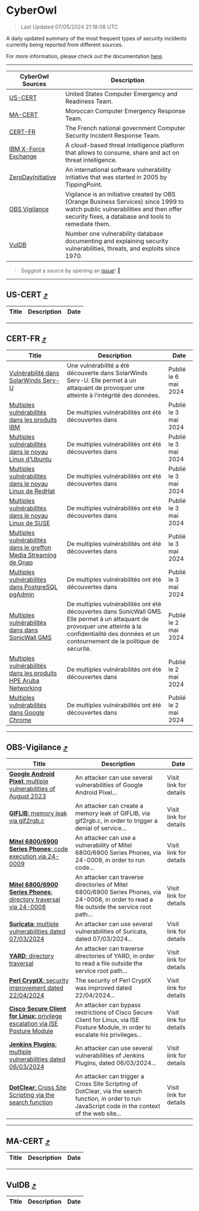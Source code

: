 
 <div id='top'></div>

# CyberOwl

 > Last Updated 07/05/2024 21:18:08 UTC
 
 A daily updated summary of the most frequent types of security incidents currently being reported from different sources.
 
 For more information, please check out the documentation [here](./docs/README.md).
 
 ---
 |CyberOwl Sources|Description|
 |---|---|
 |[US-CERT](#us-cert-arrow_heading_up)|United States Computer Emergency and Readiness Team.|
 |[MA-CERT](#ma-cert-arrow_heading_up)|Moroccan Computer Emergency Response Team.|
 |[CERT-FR](#cert-fr-arrow_heading_up)|The French national government Computer Security Incident Response Team.|
 |[IBM X-Force Exchange](#ibmcloud-arrow_heading_up)|A cloud-based threat intelligence platform that allows to consume, share and act on threat intelligence.|
 |[ZeroDayInitiative](#zerodayinitiative-arrow_heading_up)|An international software vulnerability initiative that was started in 2005 by TippingPoint.|
 |[OBS Vigilance](#obs-vigilance-arrow_heading_up)|Vigilance is an initiative created by OBS (Orange Business Services) since 1999 to watch public vulnerabilities and then offer security fixes, a database and tools to remediate them.|
 |[VulDB](#vuldb-arrow_heading_up)|Number one vulnerability database documenting and explaining security vulnerabilities, threats, and exploits since 1970.|
 
 > Suggest a source by opening an [issue](https://github.com/karimhabush/cyberowl/issues)! :raised_hands:
 ---

## US-CERT [:arrow_heading_up:](#cyberowl)

 |Title|Description|Date|
 |---|---|---|
 
 ---

## CERT-FR [:arrow_heading_up:](#cyberowl)

 |Title|Description|Date|
 |---|---|---|
 |[Vulnérabilité dans SolarWinds Serv-U](https://www.cert.ssi.gouv.fr/avis/CERTFR-2024-AVI-0367/)|Une vulnérabilité a été découverte dans SolarWinds Serv-U. Elle permet à un attaquant de provoquer une atteinte à l'intégrité des données.|Publié le 6 mai 2024|
 |[Multiples vulnérabilités dans les produits IBM](https://www.cert.ssi.gouv.fr/avis/CERTFR-2024-AVI-0366/)|De multiples vulnérabilités ont été découvertes dans |Publié le 3 mai 2024|
 |[Multiples vulnérabilités dans le noyau Linux d’Ubuntu](https://www.cert.ssi.gouv.fr/avis/CERTFR-2024-AVI-0365/)|De multiples vulnérabilités ont été découvertes dans |Publié le 3 mai 2024|
 |[Multiples vulnérabilités dans le noyau Linux de RedHat](https://www.cert.ssi.gouv.fr/avis/CERTFR-2024-AVI-0364/)|De multiples vulnérabilités ont été découvertes dans |Publié le 3 mai 2024|
 |[Multiples vulnérabilités dans le noyau Linux de SUSE](https://www.cert.ssi.gouv.fr/avis/CERTFR-2024-AVI-0363/)|De multiples vulnérabilités ont été découvertes dans |Publié le 3 mai 2024|
 |[Multiples vulnérabilités dans le greffon Media Streaming de Qnap](https://www.cert.ssi.gouv.fr/avis/CERTFR-2024-AVI-0362/)|De multiples vulnérabilités ont été découvertes dans|Publié le 3 mai 2024|
 |[Multiples vulnérabilités dans PostgreSQL pgAdmin](https://www.cert.ssi.gouv.fr/avis/CERTFR-2024-AVI-0361/)|De multiples vulnérabilités ont été découvertes dans |Publié le 3 mai 2024|
 |[Multiples vulnérabilités dans dans SonicWall GMS](https://www.cert.ssi.gouv.fr/avis/CERTFR-2024-AVI-0360/)|De multiples vulnérabilités ont été découvertes dans SonicWall GMS. Elle permet à un attaquant de provoquer une atteinte à la confidentialité des données et un contournement de la politique de sécurité.|Publié le 2 mai 2024|
 |[Multiples vulnérabilités dans les produits HPE Aruba Networking](https://www.cert.ssi.gouv.fr/avis/CERTFR-2024-AVI-0359/)|De multiples vulnérabilités ont été découvertes dans |Publié le 2 mai 2024|
 |[Multiples vulnérabilités dans Google Chrome](https://www.cert.ssi.gouv.fr/avis/CERTFR-2024-AVI-0358/)|De multiples vulnérabilités ont été découvertes dans |Publié le 2 mai 2024|
 
 ---

## OBS-Vigilance [:arrow_heading_up:](#cyberowl)

 |Title|Description|Date|
 |---|---|---|
 |[<a href="https://vigilance.fr/vulnerability/Google-Android-Pixel-multiple-vulnerabilities-of-August-2023-41947" class="noirorange"><b>Google Android  Pixel</b>: multiple vulnerabilities of August 2023</a>](https://vigilance.fr/vulnerability/Google-Android-Pixel-multiple-vulnerabilities-of-August-2023-41947)|An attacker can use several vulnerabilities of Google Android  Pixel...|Visit link for details|
 |[<a href="https://vigilance.fr/vulnerability/GIFLIB-memory-leak-via-gif2rgb-c-43729" class="noirorange"><b>GIFLIB</b>: memory leak via gif2rgb.c</a>](https://vigilance.fr/vulnerability/GIFLIB-memory-leak-via-gif2rgb-c-43729)|An attacker can create a memory leak of GIFLIB, via gif2rgb.c, in order to trigger a denial of service...|Visit link for details|
 |[<a href="https://vigilance.fr/vulnerability/Mitel-6800-6900-Series-Phones-code-execution-via-24-0009-44119" class="noirorange"><b>Mitel 6800/6900 Series Phones</b>: code execution via 24-0009</a>](https://vigilance.fr/vulnerability/Mitel-6800-6900-Series-Phones-code-execution-via-24-0009-44119)|An attacker can use a vulnerability of Mitel 6800/6900 Series Phones, via 24-0009, in order to run code...|Visit link for details|
 |[<a href="https://vigilance.fr/vulnerability/Mitel-6800-6900-Series-Phones-directory-traversal-via-24-0008-44118" class="noirorange"><b>Mitel 6800/6900 Series Phones</b>: directory traversal via 24-0008</a>](https://vigilance.fr/vulnerability/Mitel-6800-6900-Series-Phones-directory-traversal-via-24-0008-44118)|An attacker can traverse directories of Mitel 6800/6900 Series Phones, via 24-0008, in order to read a file outside the service root path...|Visit link for details|
 |[<a href="https://vigilance.fr/vulnerability/Suricata-multiple-vulnerabilities-dated-07-03-2024-43722" class="noirorange"><b>Suricata</b>: multiple vulnerabilities dated 07/03/2024</a>](https://vigilance.fr/vulnerability/Suricata-multiple-vulnerabilities-dated-07-03-2024-43722)|An attacker can use several vulnerabilities of Suricata, dated 07/03/2024...|Visit link for details|
 |[<a href="https://vigilance.fr/vulnerability/YARD-directory-traversal-43720" class="noirorange"><b>YARD</b>: directory traversal</a>](https://vigilance.fr/vulnerability/YARD-directory-traversal-43720)|An attacker can traverse directories of YARD, in order to read a file outside the service root path...|Visit link for details|
 |[<a href="https://vigilance.fr/vulnerability/Perl-CryptX-security-improvement-dated-22-04-2024-44114" class="noirorange"><b>Perl CryptX</b>: security improvement dated 22/04/2024</a>](https://vigilance.fr/vulnerability/Perl-CryptX-security-improvement-dated-22-04-2024-44114)|The security of Perl CryptX was improved dated 22/04/2024...|Visit link for details|
 |[<a href="https://vigilance.fr/vulnerability/Cisco-Secure-Client-for-Linux-privilege-escalation-via-ISE-Posture-Module-43719" class="noirorange"><b>Cisco Secure Client for Linux</b>: privilege escalation via ISE Posture Module</a>](https://vigilance.fr/vulnerability/Cisco-Secure-Client-for-Linux-privilege-escalation-via-ISE-Posture-Module-43719)|An attacker can bypass restrictions of Cisco Secure Client for Linux, via ISE Posture Module, in order to escalate his privileges...|Visit link for details|
 |[<a href="https://vigilance.fr/vulnerability/Jenkins-Plugins-multiple-vulnerabilities-dated-06-03-2024-43717" class="noirorange"><b>Jenkins Plugins</b>: multiple vulnerabilities dated 06/03/2024</a>](https://vigilance.fr/vulnerability/Jenkins-Plugins-multiple-vulnerabilities-dated-06-03-2024-43717)|An attacker can use several vulnerabilities of Jenkins Plugins, dated 06/03/2024...|Visit link for details|
 |[<a href="https://vigilance.fr/vulnerability/DotClear-Cross-Site-Scripting-via-the-search-function-43714" class="noirorange"><b>DotClear</b>: Cross Site Scripting via the search function</a>](https://vigilance.fr/vulnerability/DotClear-Cross-Site-Scripting-via-the-search-function-43714)|An attacker can trigger a Cross Site Scripting of DotClear, via the search function, in order to run JavaScript code in the context of the web site...|Visit link for details|
 
 ---

## MA-CERT [:arrow_heading_up:](#cyberowl)

 |Title|Description|Date|
 |---|---|---|
 
 ---

## VulDB [:arrow_heading_up:](#cyberowl)

 |Title|Description|Date|
 |---|---|---|
 